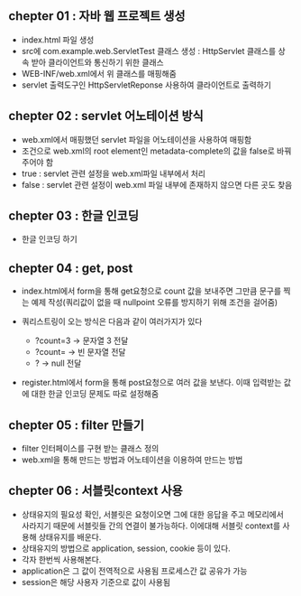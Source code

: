 ## chepter 01 : 자바 웹 프로젝트 생성
- index.html 파일 생성 
- src에 com.example.web.ServletTest 클래스 생성 : HttpServlet 클래스를 상속 받아 클라이언트와 통신하기 위한 클래스
- WEB-INF/web.xml에서 위 클래스를 매핑해줌 
- servlet 출력도구인 HttpServletReponse 사용하여 클라이언트로 출력하기

## chepter 02 : servlet 어노테이션 방식
- web.xml에서 매핑했던 servlet 파일을 어노테이션을 사용하여 매핑함
- 조건으로 web.xml의 root element인 metadata-complete의 값을 false로 바꿔주어야 함 
- true : servlet 관련 설정을 web.xml파일 내부에서 처리
- false : servlet 관련 설정이 web.xml 파일 내부에 존재하지 않으면 다른 곳도 찾음

## chepter 03 : 한글 인코딩
- 한글 인코딩 하기

## chepter 04 : get, post
- index.html에서 form을 통해 get요청으로 count 값을 보내주면 그만큼 문구를 찍는 예제 작성(쿼리값이 없을 때 nullpoint 오류를 방지하기 위해 조건을 걸어줌)
- 쿼리스트링이 오는 방식은 다음과 같이 여러가지가 있다
    - ?count=3 -> 문자열 3 전달
    - ?count= -> 빈 문자열 전달
    - ? -> null 전달

- register.html에서 form을 통해 post요청으로 여러 값을 보낸다. 이때 입력받는 값에 대한 한글 인코딩 문제도 따로 설정해줌

## chepter 05 : filter 만들기
- filter 인터페이스를 구현 받는 클래스 정의
- web.xml을 통해 만드는 방법과 어노테이션을 이용하여 만드는 방법 

## chepter 06 : 서블릿context 사용
- 상태유지의 필요성 확인, 서블릿은 요청이오면 그에 대한 응답을 주고 메모리에서 사라지기 때문에 서블릿들 간의 연결이 불가능하다. 이에대해 서블릿 context를 사용해 상태유지를 배운다.
- 상태유지의 방법으로 application, session, cookie 등이 있다. 
- 각자 한번씩 사용해본다.
- application은 그 값이 전역적으로 사용됨 프로세스간 값 공유가 가능
- session은 해당 사용자 기준으로 값이 사용됨 